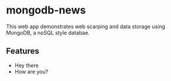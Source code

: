 # mongodb-news
This web app demonstrates web scarping and data storage using MongoDB, a noSQL style databae.
## Features
* Hey there
* How are you?
